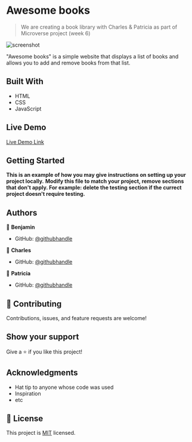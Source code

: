 # Awesome books

> We are creating a book library with Charles & Patricia as part of Microverse project (week 6)

![screenshot](https://github.com/microverseinc/curriculum-javascript/blob/main/books/images/awesome_books_full_website.png)

"Awesome books" is a simple website that displays a list of books and allows you to add and remove books from that list.

## Built With

- HTML
- CSS
- JavaScript

## Live Demo

[Live Demo Link](https://benjp009.github.io/awesome-books/)


## Getting Started

**This is an example of how you may give instructions on setting up your project locally.**
**Modify this file to match your project, remove sections that don't apply. For example: delete the testing section if the currect project doesn't require testing.**


## Authors

👤 **Benjamin**

- GitHub: [@githubhandle](https://github.com/benjp009)

👤 **Charles**

- GitHub: [@githubhandle](https://github.com/charlesgobina)

👤 **Patricia**

- GitHub: [@githubhandle](https://github.compatriciachrysy)

## 🤝 Contributing

Contributions, issues, and feature requests are welcome!


## Show your support

Give a ⭐️ if you like this project!

## Acknowledgments

- Hat tip to anyone whose code was used
- Inspiration
- etc

## 📝 License

This project is [MIT](./MIT.md) licensed.
